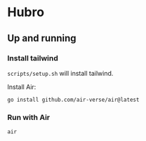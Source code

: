 # Hubro

## Up and running

### Install tailwind

`scripts/setup.sh` will install tailwind.

Install Air:

```
go install github.com/air-verse/air@latest
```

### Run with Air

```
air
```
